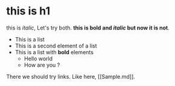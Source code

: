 # this is h1 

this is *italic*, Let's try both. **this is bold and _italic_ but now it is not**.
- This is a list 
- This is a second element of a list
- This is a list with __bold__ elements
    - Hello world 
    - How are you ?

There we should try links. Like here, [[Sample.md]].
